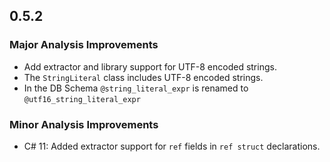 ## 0.5.2

### Major Analysis Improvements

* Add extractor and library support for UTF-8 encoded strings.
* The `StringLiteral` class includes UTF-8 encoded strings.
* In the DB Schema `@string_literal_expr` is renamed to `@utf16_string_literal_expr`

### Minor Analysis Improvements

* C# 11: Added extractor support for `ref` fields in `ref struct` declarations.
